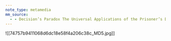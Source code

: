 ```yaml
---
note_type: metamedia
mm_source:
  - - Decision’s Paradox The Universal Applications of the Prisoner’s Dilemma  by Stefan Wendin  Medium.md
---
```


![[74757b9411068d6dc18e58f4a206c38c_MD5.jpg]]


